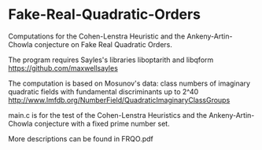 # Fake-Real-Quadratic-Orders
Computations for the Cohen-Lenstra Heuristic and the Ankeny-Artin-Chowla conjecture on Fake Real Quadratic Orders.

The program requires Sayles's libraries liboptarith and libqform
https://github.com/maxwellsayles

The computation is based on Mosunov's data: 
class numbers of imaginary quadratic fields with fundamental discriminants up to 2^40
http://www.lmfdb.org/NumberField/QuadraticImaginaryClassGroups

main.c is for the test of the Cohen-Lenstra Heuristics and the Ankeny-Artin-Chowla conjecture with a fixed prime number set.

More descriptions can be found in FRQO.pdf
